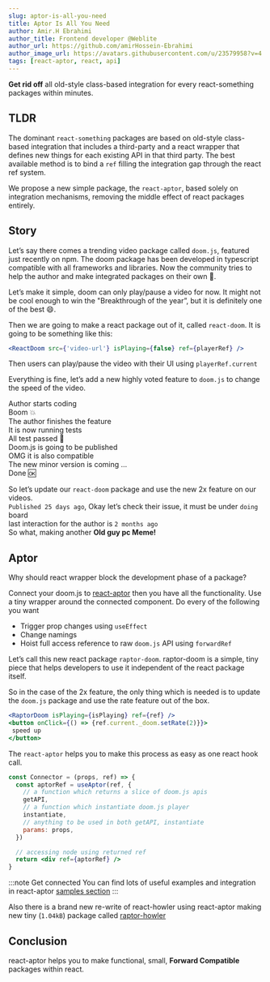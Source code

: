 ```yaml
---
slug: aptor-is-all-you-need
title: Aptor Is All You Need
author: Amir.H Ebrahimi
author_title: Frontend developer @Weblite
author_url: https://github.com/amirHossein-Ebrahimi
author_image_url: https://avatars.githubusercontent.com/u/23579958?v=4
tags: [react-aptor, react, api]
---
```


**Get rid off** all old-style class-based integration for every react-something packages within minutes.

<!--truncate-->

## TLDR

The dominant `react-something` packages are based on old-style class-based integration that includes a third-party and a react wrapper that defines new things for each existing API in that third party. The best available method is to bind a `ref` filling the integration gap through the react ref system.

We propose a new simple package, the `react-aptor`, based solely on integration mechanisms, removing the middle effect of react packages entirely.

## Story

Let’s say there comes a trending video package called `doom.js`, featured just recently on npm. The doom package has been developed in typescript compatible with all frameworks and libraries. Now the community tries to help the author and make integrated packages on their own 🙌️.

Let’s make it simple, doom can only play/pause a video for now. It might not be cool enough to win the "Breakthrough of the year”, but it is definitely one of the best 😄.

Then we are going to make a react package out of it, called `react-doom`. It is going to be something like this:

```jsx
<ReactDoom src={'video-url'} isPlaying={false} ref={playerRef} />
```

Then users can play/pause the video with their UI using `playerRef.current`

Everything is fine, let’s add a new highly voted feature to `doom.js` to change the speed of the video.

<!-- prettier-ignore-start -->
Author starts coding  
Boom 💥  
The author finishes the feature  
It is now running tests  
All test passed 🕺  
Doom.js is going to be published  
OMG it is also compatible  
The new minor version is coming …  
Done 🆗  

So let’s update our `react-doom` package and use the new 2x feature on our videos.  
`Published 25 days ago`, Okay let’s check their issue, it must be under `doing` board  
last interaction for the author is `2 months ago`  
So what, making another **Old guy pc Meme!**

<!-- prettier-ignore-end -->

## Aptor

Why should react wrapper block the development phase of a package?

Connect your doom.js to [react-aptor](https://www.npmjs.com/package/react-aptor) then you have all the functionality.
Use a tiny wrapper around the connected component. Do every of the following you want

- Trigger prop changes using `useEffect`
- Change namings
- Hoist full access reference to raw `doom.js` API using `forwardRef`

Let’s call this new react package `raptor-doom`.
raptor-doom is a simple, tiny piece that helps developers to use it independent of the react package itself.

So in the case of the 2x feature, the only thing which is needed is to update the `doom.js` package and use the rate feature out of the box.

```jsx
<RaptorDoom isPlaying={isPlaying} ref={ref} />
<button onClick={() => {ref.current._doom.setRate(2)}}>
 speed up
</button>
```

The `react-aptor` helps you to make this process as easy as one react hook call.

```jsx title=connector.jsx
const Connector = (props, ref) => {
  const aptorRef = useAptor(ref, {
    // a function which returns a slice of doom.js apis
    getAPI,
    // a function which instantiate doom.js player
    instantiate,
    // anything to be used in both getAPI, instantiate
    params: props,
  })

  // accessing node using returned ref
  return <div ref={aptorRef} />
}
```

:::note Get connected
You can find lots of useful examples and integration in react-aptor [samples section](https://github.com/amirHossein-Ebrahimi/react-aptor/blob/master/doc/samples.md)
:::

Also there is a brand new re-write of react-howler using react-aptor making new tiny (`1.04kB`) package called [raptor-howler](https://www.npmjs.com/package/raptor-howler)

## Conclusion

react-aptor helps you to make functional, small, **Forward Compatible** packages within react.
